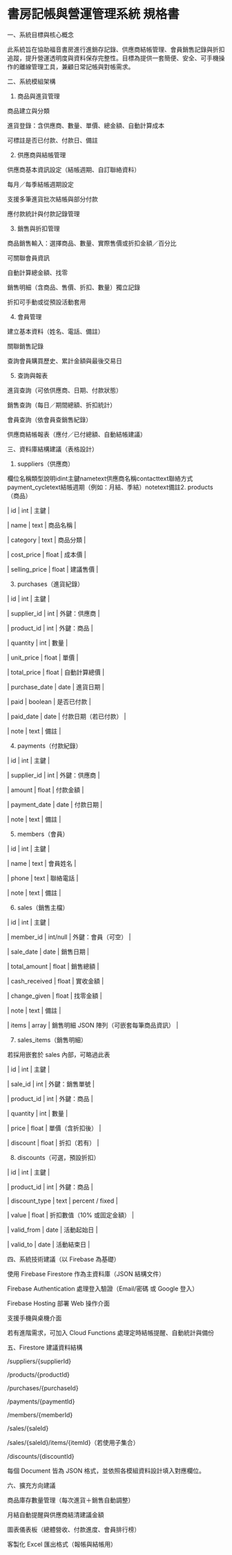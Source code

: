 # 書房記帳與營運管理系統 規格書

一、系統目標與核心概念

此系統旨在協助福音書房進行進銷存記錄、供應商結帳管理、會員銷售記錄與折扣追蹤，提升營運透明度與資料保存完整性。目標為提供一套簡便、安全、可手機操作的離線管理工具，兼顧日常記帳與對帳需求。

二、系統模組架構

1. 商品與進貨管理

商品建立與分類

進貨登錄：含供應商、數量、單價、總金額、自動計算成本

可標註是否已付款、付款日、備註

2. 供應商與結帳管理

供應商基本資訊設定（結帳週期、自訂聯絡資料）

每月／每季結帳週期設定

支援多筆進貨批次結帳與部分付款

應付款統計與付款記錄管理

3. 銷售與折扣管理

商品銷售輸入：選擇商品、數量、實際售價或折扣金額／百分比

可關聯會員資訊

自動計算總金額、找零

銷售明細（含商品、售價、折扣、數量）獨立記錄

折扣可手動或從預設活動套用

4. 會員管理

建立基本資料（姓名、電話、備註）

關聯銷售記錄

查詢會員購買歷史、累計金額與最後交易日

5. 查詢與報表

進貨查詢（可依供應商、日期、付款狀態）

銷售查詢（每日／期間總額、折扣統計）

會員查詢（依會員查銷售紀錄）

供應商結帳報表（應付／已付總額、自動結帳建議）

三、資料庫結構建議（表格設計）

1. suppliers（供應商）

欄位名稱類型說明idint主鍵nametext供應商名稱contacttext聯絡方式payment_cycletext結帳週期（例如：月結、季結）notetext備註2. products（商品）

| id | int | 主鍵 |

| name | text | 商品名稱 |

| category | text | 商品分類 |

| cost_price | float | 成本價 |

| selling_price | float | 建議售價 |

3. purchases（進貨紀錄）

| id | int | 主鍵 |

| supplier_id | int | 外鍵：供應商 |

| product_id | int | 外鍵：商品 |

| quantity | int | 數量 |

| unit_price | float | 單價 |

| total_price | float | 自動計算總價 |

| purchase_date | date | 進貨日期 |

| paid | boolean | 是否已付款 |

| paid_date | date | 付款日期（若已付款） |

| note | text | 備註 |

4. payments（付款紀錄）

| id | int | 主鍵 |

| supplier_id | int | 外鍵：供應商 |

| amount | float | 付款金額 |

| payment_date | date | 付款日期 |

| note | text | 備註 |

5. members（會員）

| id | int | 主鍵 |

| name | text | 會員姓名 |

| phone | text | 聯絡電話 |

| note | text | 備註 |

6. sales（銷售主檔）

| id | int | 主鍵 |

| member_id | int/null | 外鍵：會員（可空） |

| sale_date | date | 銷售日期 |

| total_amount | float | 銷售總額 |

| cash_received | float | 實收金額 |

| change_given | float | 找零金額 |

| note | text | 備註 |

| items | array | 銷售明細 JSON 陣列（可嵌套每筆商品資訊） |

7. sales_items（銷售明細）

若採用嵌套於 sales 內部，可略過此表

| id | int | 主鍵 |

| sale_id | int | 外鍵：銷售單號 |

| product_id | int | 外鍵：商品 |

| quantity | int | 數量 |

| price | float | 單價（含折扣後） |

| discount | float | 折扣（若有） |

8. discounts（可選，預設折扣）

| id | int | 主鍵 |

| product_id | int | 外鍵：商品 |

| discount_type | text | percent / fixed |

| value | float | 折扣數值（10% 或固定金額） |

| valid_from | date | 活動起始日 |

| valid_to | date | 活動結束日 |

四、系統技術建議（以 Firebase 為基礎）

使用 Firebase Firestore 作為主資料庫（JSON 結構文件）

Firebase Authentication 處理登入驗證（Email/密碼 或 Google 登入）

Firebase Hosting 部署 Web 操作介面

支援手機與桌機介面

若有進階需求，可加入 Cloud Functions 處理定時結帳提醒、自動統計與備份

五、Firestore 建議資料結構

/suppliers/{supplierId}

/products/{productId}

/purchases/{purchaseId}

/payments/{paymentId}

/members/{memberId}

/sales/{saleId}

/sales/{saleId}/items/{itemId}（若使用子集合）

/discounts/{discountId}

每個 Document 皆為 JSON 格式，並依照各模組資料設計填入對應欄位。

六、擴充方向建議

商品庫存數量管理（每次進貨＋銷售自動調整）

月結自動提醒與供應商結清建議金額

圖表儀表板（總體營收、付款進度、會員排行榜）

客製化 Excel 匯出格式（報帳與結帳用）
